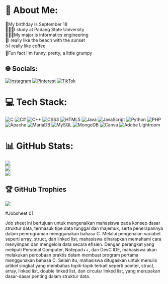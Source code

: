 # 💫 About Me:
🎂My birthday is September 18<br>👩🏻‍🎓I study at Padang State University<br>👩🏼‍💻My major is informatics engineering<br>🌅I really like the beach with the sunset<br>☕I really like coffee<br>🤪Fun fact I'm funny, pretty, a little grumpy<br>


## 🌐 Socials:
[![Instagram](https://img.shields.io/badge/Instagram-%23E4405F.svg?logo=Instagram&logoColor=white)](https://instagram.com/ndyamlya18) [![Pinterest](https://img.shields.io/badge/Pinterest-%23E60023.svg?logo=Pinterest&logoColor=white)](https://pinterest.com/Nadiyamuliya) [![TikTok](https://img.shields.io/badge/TikTok-%23000000.svg?logo=TikTok&logoColor=white)](https://tiktok.com/@nadya_muliya) 

# 💻 Tech Stack:
![C](https://img.shields.io/badge/c-%2300599C.svg?style=flat&logo=c&logoColor=white) ![C#](https://img.shields.io/badge/c%23-%23239120.svg?style=flat&logo=csharp&logoColor=white) ![C++](https://img.shields.io/badge/c++-%2300599C.svg?style=flat&logo=c%2B%2B&logoColor=white) ![CSS3](https://img.shields.io/badge/css3-%231572B6.svg?style=flat&logo=css3&logoColor=white) ![HTML5](https://img.shields.io/badge/html5-%23E34F26.svg?style=flat&logo=html5&logoColor=white) ![Java](https://img.shields.io/badge/java-%23ED8B00.svg?style=flat&logo=openjdk&logoColor=white) ![JavaScript](https://img.shields.io/badge/javascript-%23323330.svg?style=flat&logo=javascript&logoColor=%23F7DF1E) ![Python](https://img.shields.io/badge/python-3670A0?style=flat&logo=python&logoColor=ffdd54) ![PHP](https://img.shields.io/badge/php-%23777BB4.svg?style=flat&logo=php&logoColor=white) ![Apache](https://img.shields.io/badge/apache-%23D42029.svg?style=flat&logo=apache&logoColor=white) ![MariaDB](https://img.shields.io/badge/MariaDB-003545?style=flat&logo=mariadb&logoColor=white) ![MySQL](https://img.shields.io/badge/mysql-%2300000f.svg?style=flat&logo=mysql&logoColor=white) ![MongoDB](https://img.shields.io/badge/MongoDB-%234ea94b.svg?style=flat&logo=mongodb&logoColor=white) ![Canva](https://img.shields.io/badge/Canva-%2300C4CC.svg?style=flat&logo=Canva&logoColor=white) ![Adobe Lightroom](https://img.shields.io/badge/Adobe%20Lightroom-31A8FF.svg?style=flat&logo=Adobe%20Lightroom&logoColor=white)
# 📊 GitHub Stats:
![](https://github-readme-stats.vercel.app/api?username=nadya1809&theme=midnight-purple&hide_border=false&include_all_commits=true&count_private=false)<br/>
![](https://github-readme-streak-stats.herokuapp.com/?user=nadya1809&theme=midnight-purple&hide_border=false)<br/>
![](https://github-readme-stats.vercel.app/api/top-langs/?username=nadya1809&theme=midnight-purple&hide_border=false&include_all_commits=true&count_private=false&layout=compact)

## 🏆 GitHub Trophies
![](https://github-profile-trophy.vercel.app/?username=nadya1809&theme=tokyonight&no-frame=false&no-bg=true&margin-w=4)

#Jobsheet 01

Job sheet ini bertujuan untuk mengenalkan mahasiswa pada konsep dasar struktur data, termasuk tipe data tunggal dan majemuk, serta penerapannya dalam pemrograman menggunakan bahasa C. Melalui pengenalan variabel seperti array, struct, dan linked list, mahasiswa diharapkan memahami cara menyimpan dan mengelola data secara efisien. Dengan perangkat yang meliputi Personal Computer, Notepad++, dan DevC IDE, mahasiswa akan melakukan percobaan praktis dalam membuat program pertama menggunakan bahasa C. Selain itu, mahasiswa ditugaskan untuk menulis artikel singkat yang membahas topik-topik terkait seperti pointer, struct, array, linked list, double linked list, dan circular linked list, yang merupakan dasar-dasar penting dalam struktur data.
